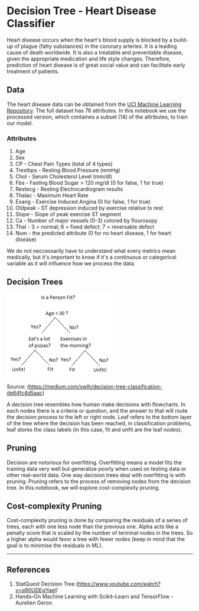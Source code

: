 # Decision Tree - Heart Disease Classifier

Heart disease occurs when the heart's blood supply is blocked by a build-up of plague (fatty substances) in the coronary arteries. It is a leading cause of death worldwide. It is also a treatable and preventable disease, given the appropriate medication and life style changes. Therefore, prediction of heart disease is of great social value and can facilitate early treatment of patients. 

## Data
The heart disease data can be obtained from the <a href="https://archive.ics.uci.edu/ml/datasets/heart+disease">UCI Machine Learning Repository</a>. The full dataset has 76 attributes. In this notebook we use the processed version, which containes a subset (14) of the attributes, to train our model. 

### Attributes
1. Age
2. Sex
3. CP - Chest Pain Types (total of 4 types)
4. Trestbps - Resting Blood Pressure (mmHg)
5. Chol - Serum Cholesterol Level (mm/dl)
6. Fbs - Fasting Blood Sugar > 120 mg/dl (0 for false, 1 for true)
7. Restecg - Resting Electrocardiogram results
8. Thalac - Maximum Heart Rate
9. Exang - Exercise Induced Angina (0 for false, 1 for true)
10. Oldpeak - ST depression induced by exercise relative to rest
11. Slope - Slope of peak exercise ST segment
12. Ca - Number of major vessels (0-3) colored by flourosopy
13. Thal - 3 = normal; 6 = fixed defect; 7 = reversable defect
14. Num - the predicted attribute (0 for no heart disease, 1 for heart disease)

We do not neccessarily have to understand what every metrics mean medically, but it's important to know if it's a continuous or categorical variable as it will influence how we process the data. 

## Decision Trees
![](https://github.com/RussH-code/DecisionTree-Heart-Disease-Classifier/blob/main/dt.png)

Source: (https://medium.com/swlh/decision-tree-classification-de64fc4d5aac)

A decision tree resembles how human make decisions with flowcharts. In each nodes there is a criteria or question, and the answer to that will route the decision process to the left or right node. Leaf refers to the bottom layer of the tree where the decision has been reached, in classification problems, leaf stores the class labels (in this case, fit and unfit are the leaf nodes).

## Pruning
Decision are notorious for overfitting. Overfitting means a model fits the training data very well but generalize poorly when used on testing data or other real-world data. One way decision trees deal with overfitting is with pruning. Pruning refers to the process of removing nodes from the decision tree. In this notebook, we will explore cost-complexity pruning.

## Cost-complexity Pruning
Cost-complexity pruning is done by comparing the residuals of a series of trees, each with one less node than the previous one. Alpha acts like a penalty score that is scaled by the number of terminal nodes in the trees. So a higher alpha would favor a tree with fewer nodes (keep in mind that the goal is to minimise the residuals in ML).

---

## References
1. StatQuest Decision Tree (https://www.youtube.com/watch?v=q90UDEgYqeI)
2. Hands–On Machine Learning with Scikit–Learn and TensorFlow - Aurelien Geron
